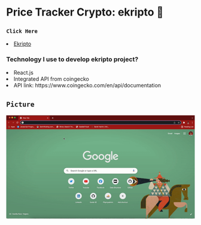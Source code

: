 # Price Tracker Crypto: ekripto 🚀

### `Click Here`

<li> <a href="https://ekripto.xyz/">Ekripto</a> </li>

### Technology I use to develop ekripto project?

<li>React.js</li>
<li>Integrated API from coingecko</li>  
<li>API link: https://www.coingecko.com/en/api/documentation</li>


## `Picture`
![alt text](https://github.com/naufalazim/ekripto/blob/main/Image/crypto-price.gif)
